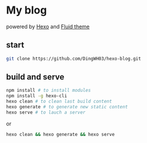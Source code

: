 # My blog

powered by [Hexo](https://hexo.io/) and [Fluid theme](https://fluid-dev.github.io/hexo-fluid-docs/)

## start

```bash
git clone https://github.com/DingWH03/hexo-blog.git
```

## build and serve

```bash
npm install # to install modules
npm install -g hexo-cli
hexo clean # to clean last build content
hexo generate # to generate new static content
hexo serve # to lauch a server
```

or

```bash
hexo clean && hexo generate && hexo serve
```
